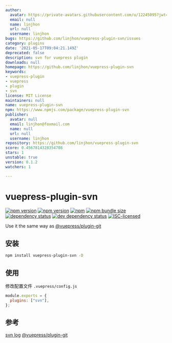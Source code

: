 ```yaml
---
author:
  avatar: https://private-avatars.githubusercontent.com/u/12245095?jwt=eyJhbGciOiJIUzI1NiIsInR5cCI6IkpXVCJ9.eyJpc3MiOiJnaXRodWIuY29tIiwiYXVkIjoicmF3LmdpdGh1YnVzZXJjb250ZW50LmNvbSIsImtleSI6ImtleTEiLCJleHAiOjE3MzQ2NTU2ODAsIm5iZiI6MTczNDY1NDQ4MCwicGF0aCI6Ii91LzEyMjQ1MDk1In0.RqWGiDBJuDwB-WI1XrBz-HuZLpnfL5JHnkEU2qHdZD8&v=4
  email: null
  name: linjhon
  url: null
  username: linjhon
bugs: https://github.com/linjhon/vuepress-plugin-svn/issues
category: plugins
date: '2021-05-17T09:04:21.149Z'
deprecated: false
description: svn for vuepress plugin
downloads: null
homepage: https://github.com/linjhon/vuepress-plugin-svn
keywords:
- vuepress-plugin
- vuepress
- plugin
- svn
license: MIT License
maintainers: null
name: vuepress-plugin-svn
npm: https://www.npmjs.com/package/vuepress-plugin-svn
publisher:
  avatar: null
  email: linjhon@foxmail.com
  name: null
  url: null
  username: linjhon
repository: https://github.com/linjhon/vuepress-plugin-svn
score: 0.4567814328354708
stars: 1
unstable: true
version: 0.1.2
watchers: 1

---
```


# vuepress-plugin-svn

[![npm version](https://img.shields.io/npm/v/vuepress-plugin-svn.svg)](https://www.npmjs.com/package/vuepress-plugin-svn)
[![npm version](https://img.shields.io/github/workflow/status/linjhon/vuepress-plugin-svn/npm-publish)](https://www.npmjs.com/package/vuepress-plugin-svn)
[![npm](https://img.shields.io/npm/dw/vuepress-plugin-svn)](https://www.npmjs.com/package/vuepress-plugin-svn)
[![npm bundle size](https://img.shields.io/bundlephobia/min/vuepress-plugin-svn)](https://www.npmjs.com/package/vuepress-plugin-svn)
[![dependency status](https://img.shields.io/david/linjhon/vuepress-plugin-svn.svg)](https://david-dm.org/linjhon/vuepress-plugin-svn)
[![dev dependency status](https://img.shields.io/david/dev/linjhon/vuepress-plugin-svn.svg)](https://david-dm.org/linjhon/vuepress-plugin-svn#info=devDependencies)
[![ISC-licensed](https://img.shields.io/github/license/linjhon/vuepress-plugin-svn.svg)](https://choosealicense.com/licenses/isc/)

Use it the same way as [@vuepress/plugin-git](https://vuepress.github.io/reference/plugin/git.html)

## 安装

```sh
npm install vuepress-plugin-svn -D
```

## 使用

修改配置文件 `.vuepress/config.js`

```js
module.exports = {
  plugins: ["svn"],
};
```

## 参考

[svn log](http://svnbook.red-bean.com/zh/1.8/svn.ref.svn.c.log.html)
[@vuepress/plugin-git](https://vuepress.github.io/reference/plugin/git.html)
